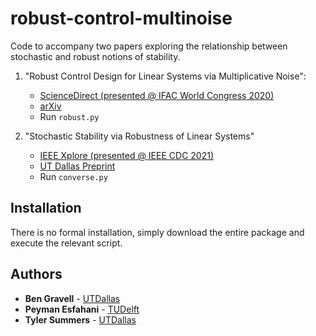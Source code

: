 # robust-control-multinoise

Code to accompany two papers exploring the relationship between stochastic and robust notions of stability.


1. "Robust Control Design for Linear Systems via Multiplicative Noise":
    * [ScienceDirect (presented @ IFAC World Congress 2020)](https://www.sciencedirect.com/science/article/pii/S2405896320316700)
    * [arXiv](https://arxiv.org/abs/2004.08019)
    * Run `robust.py`

2. "Stochastic Stability via Robustness of Linear Systems"
    * [IEEE Xplore (presented @ IEEE CDC 2021)](https://ieeexplore.ieee.org/document/9683784)
    * [UT Dallas Preprint](https://personal.utdallas.edu/~ths150130/papers/GravellSummersCDC2021.pdf)
    * Run `converse.py`

## Installation
There is no formal installation, simply download the entire package and execute the relevant script.

## Authors
* **Ben Gravell** - [UTDallas](http://www.utdallas.edu/~tyler.summers/)
* **Peyman Esfahani** - [TUDelft](http://www.dcsc.tudelft.nl/~mohajerin/)
* **Tyler Summers** - [UTDallas](http://www.utdallas.edu/~tyler.summers/)
